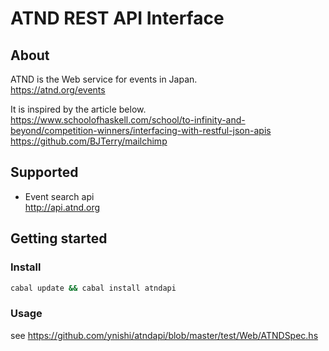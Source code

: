 # ATND REST API Interface

## About 

ATND is the Web service for events in Japan.  
https://atnd.org/events

It is inspired by the article below.  
https://www.schoolofhaskell.com/school/to-infinity-and-beyond/competition-winners/interfacing-with-restful-json-apis  
https://github.com/BJTerry/mailchimp

## Supported

- Event search api  
http://api.atnd.org

## Getting started

### Install

```bash
cabal update && cabal install atndapi
```

### Usage

see https://github.com/ynishi/atndapi/blob/master/test/Web/ATNDSpec.hs
